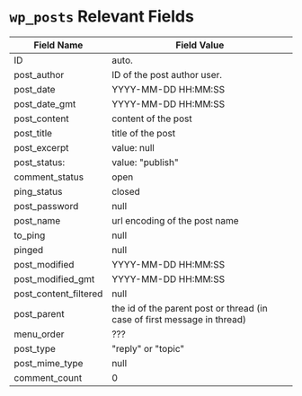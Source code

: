 `wp_posts` Relevant Fields
==========================

| Field Name        | Field Value |
| ----------------- | ----------- |
|ID                  |auto.     |
|post_author         |ID of the post author user.|
|post_date           |YYYY-MM-DD HH:MM:SS|
|post_date_gmt       |YYYY-MM-DD HH:MM:SS|
|post_content        |content of the post|
|post_title          |title of the post|
|post_excerpt        |value: null|
|post_status:        |value: "publish"|
|comment_status      |open|
|ping_status         |closed|
|post_password       |null|
|post_name           |url encoding of the post name|
|to_ping             |null|
|pinged              |null|
|post_modified       |YYYY-MM-DD HH:MM:SS|
|post_modified_gmt   |YYYY-MM-DD HH:MM:SS|
|post_content_filtered|   null|
|post_parent         |the id of the parent post or thread (in case of first message in thread)|
|menu_order          |???|
|post_type           |"reply" or "topic"|
|post_mime_type      |null|
|comment_count       |0|